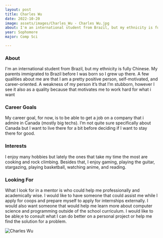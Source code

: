 ```yaml
---
layout: post
title: Charles Wu 
date: 2022-10-20
image: assets/images/Charles_Wu - Charles Wu.jpg
about: I'm an international student from Brazil, but my ethnicity is fully Chinese. My parents immigrated to Brazil before I was born so I grew up there. A few qualities about me are that I am a pretty positive person, self-motivated, and career-oriented. A weakness of my person it’s that I’m stubborn, however I see it also as a quality because that motivates me to work hard for what i want
year: Sophomore
major: Comp Sci

---
```


### About

I'm an international student from Brazil, but my ethnicity is fully Chinese. My parents immigrated to Brazil before I was born so I grew up there. A few qualities about me are that I am a pretty positive person, self-motivated, and career-oriented. A weakness of my person it’s that I’m stubborn, however I see it also as a quality because that motivates me to work hard for what i want

### Career Goals


My career goal, for now, is to be able to get a job on a company that i admire in Canada (mostly big techs). I’m not quite sure specifically about Canada but I want to live there for a bit before deciding if I want to stay there for good. 

### Interests

I enjoy many hobbies but lately the ones that take my time the most are cooking and rock climbing. Besides that, I enjoy gaming, playing the guitar, stargazing, playing basketball, watching anime, and reading. 

### Looking For

What I look for in a mentor is who could help me professionally and academically wise. I would like to have someone that could assist me while I apply for coops and prepare myself to apply for internships externally. I would also want someone that would help me learn more about computer science and programming outside of the school curriculum. I would like to be able;e to consult what I can do better on a personal project or help me find the solution for a problem.

<div class="text-center my-5">
    <img src="https://sase-drexel.github.io/mentorship-2021/assets/images/Charles-Wu.jpg" alt="Charles Wu" class="rounded post-img" />
</div>
